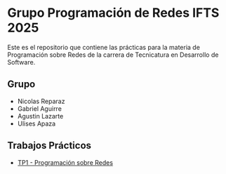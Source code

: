 # Grupo Programación de Redes IFTS 2025
Este es el repositorio que contiene las prácticas para la materia de Programación sobre Redes de la carrera de Tecnicatura en Desarrollo de Software.

## Grupo
- Nicolas Reparaz
- Gabriel Aguirre
- Agustin Lazarte
- Ulises Apaza

## Trabajos Prácticos
- [TP1 - Programación sobre Redes](tps/tp1.md)
